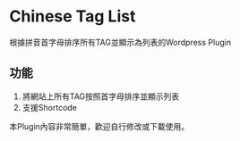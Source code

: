 # Chinese Tag List
根據拼音首字母排序所有TAG並顯示為列表的Wordpress Plugin

## 功能
1. 將網站上所有TAG按照首字母排序並顯示列表
2. 支援Shortcode

本Plugin內容非常簡單，歡迎自行修改或下載使用。
